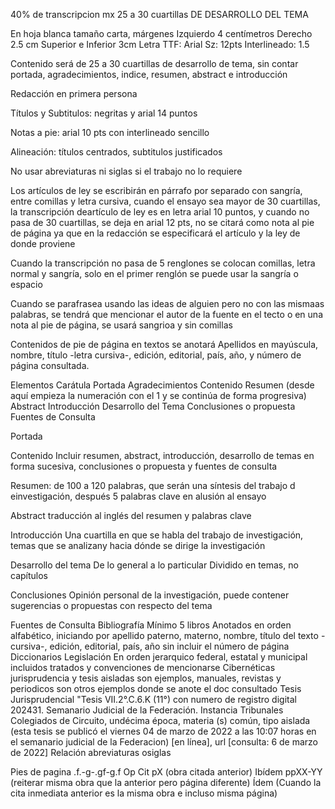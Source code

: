 40% de transcripcion mx
25 a 30 cuartillas DE DESARROLLO DEL TEMA

En hoja blanca tamaño carta, 
márgenes
  Izquierdo 4 centímetros
  Derecho 2.5 cm
  Superior e Inferior 3cm
Letra
  TTF: Arial
  Sz: 12pts
  Interlineado: 1.5

Contenido será de 25 a 30 cuartillas de desarrollo de tema, sin contar portada, agradecimientos, indice, resumen, abstract e introducción

Redacción en primera persona

Títulos y Subtitulos: negritas y arial 14 puntos

Notas a pie: arial 10 pts con interlineado sencillo

Alineación: títulos centrados, subtitulos justificados

No usar abreviaturas ni siglas si el trabajo no lo requiere

Los artículos de ley se escribirán en párrafo por separado con sangría, entre comillas y letra cursiva, cuando el ensayo sea mayor de 30 cuartillas, la transcripción deartículo de ley es en letra arial 10 puntos, y cuando no pasa de 30 cuartillas, se deja en arial 12 pts, no se citará como nota al pie de página ya que en la redacción se especificará el artículo y la ley de donde proviene

Cuando la transcripción no pasa de 5 renglones se colocan comillas, letra normal y sangría, solo en el primer renglón se puede usar la sangría o espacio

Cuando se parafrasea usando las ideas de alguien pero no con las mismaas palabras, se tendrá que mencionar el autor de la fuente en el tecto o en una nota al pie de página, se usará sangrioa y sin comillas

Contenidos de pie de página en textos se anotará
  Apellidos en mayúscula, nombre, título -letra cursiva-, edición, editorial, país, año, y número de página consultada.


Elementos
  Carátula
  Portada
  Agradecimientos
  Contenido
  Resumen (desde aquí empieza la numeración con el 1 y se continúa de forma progresiva)
  Abstract
  Introducción
  Desarrollo del Tema
  Conclusiones o propuesta
  Fuentes de Consulta

Portada
  

Contenido
  Incluir resumen, abstract, introducción, desarrollo de temas en forma sucesiva, conclusiones o propuesta y fuentes de consulta

Resumen:
  de 100 a 120 palabras, que serán una síntesis del trabajo d einvestigación, después 5 palabras clave en alusión al ensayo

Abstract
  traducción al inglés del resumen y palabras clave

Introducción
  Una cuartilla en que se habla del trabajo de investigación,  temas que se analizany hacia dónde se dirige la investigación

Desarrollo del tema
  De lo general a lo particular
  Dividido en temas, no capítulos

Conclusiones
  Opinión personal de la investigación, puede contener sugerencias o propuestas con respecto del tema

Fuentes de Consulta
  Bibliografía
    Mínimo 5 libros
      Anotados en orden alfabético, iniciando por apellido paterno, materno, nombre, título del texto -cursiva-, edición, editorial, país, año sin incluir el número de página
    Diccionarios
    Legislación
      En orden jerarquico federal, estatal y municipal
      incluidos tratados y convenciones de mencionarse
    Cibernéticas
      jurisprudencia y tesis aisladas son ejemplos, manuales, revistas y periodicos son otros ejemplos
      donde se anote el doc consultado
    Tesis Jurisprudencial "Tesis VII.2°.C.6.K (11°) con numero de registro digital 202431. Semanario Judicial de la Federación. Instancia Tribunales Colegiados de Circuito, undécima época, materia (s) común, tipo aislada (esta tesis se publicó el viernes 04 de marzo de 2022 a las 10:07 horas en el semanario judicial de la Federacion) [en línea],  url [consulta: 6 de marzo de 2022]
    Relación abreviaturas osiglas

Pies de pagina
.f.-g-.gf-g.f
Op Cit pX (obra citada anterior)
Ibídem ppXX-YY (reiterar misma obra que la anterior pero página diferente)
Ídem (Cuando la cita inmediata anterior es la misma obra e incluso misma página)
